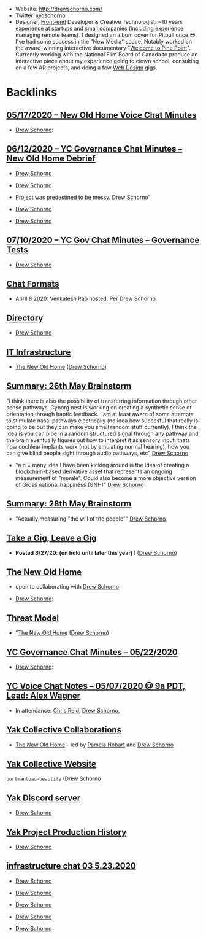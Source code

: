 - Website: http://drewschorno.com/
- Twitter: [@dschorno](https://twitter.com/dschorno)
- Designer, [Front-end](<Front-end.md>) Developer & Creative Technologist: ~10 years experience at startups and small companies (including experience managing remote teams). I designed an album cover for Pitbull once 😎. I've had some success in the "New Media" space: Notably worked on the award-winning interactive documentary "[Welcome to Pine Point](http://pinepoint.nfb.ca/)". Currently working with the National Film Board of Canada to produce an interactive piece about my experience going to clown school, consulting on a few AR projects, and doing a few [Web Design](<Web Design.md>) gigs.

# Backlinks
## [05/17/2020 – New Old Home Voice Chat Minutes](<05/17/2020 – New Old Home Voice Chat Minutes.md>)
- [Drew Schorno](<Drew Schorno.md>):

## [06/12/2020 – YC Governance Chat Minutes – New Old Home Debrief](<06/12/2020 – YC Governance Chat Minutes – New Old Home Debrief.md>)
- [Drew Schorno](<Drew Schorno.md>)

- [Drew Schorno](<Drew Schorno.md>)

- Project was predestined to be messy. [Drew Schorno](<Drew Schorno.md>)'

- [Drew Schorno](<Drew Schorno.md>)

- [Drew Schorno](<Drew Schorno.md>)

## [07/10/2020 – YC Gov Chat Minutes – Governance Tests](<07/10/2020 – YC Gov Chat Minutes – Governance Tests.md>)
- [Drew Schorno](<Drew Schorno.md>)

## [Chat Formats](<Chat Formats.md>)
- April 8 2020: [Venkatesh Rao](<Venkatesh Rao.md>) hosted. Per [Drew Schorno](<Drew Schorno.md>)

## [Directory](<Directory.md>)
- [Drew Schorno](<Drew Schorno.md>)

## [IT Infrastructure](<IT Infrastructure.md>)
- [The New Old Home](https://docs.google.com/presentation/d/1Bgs4e6YIEydMot0VM4lf-onZM2z6Zei3n87f3JHCeSk/edit) ([Drew Schorno](<Drew Schorno.md>))

## [Summary: 26th May Brainstorm](<Summary: 26th May Brainstorm.md>)
"i think there is also the possibility of transferring information through other sense pathways. Cyborg nest is working on creating a synthetic sense of orientation through haptic feedback. I am at least aware of some attempts to stimulate nasal pathways electrically (no idea how succesful that really is going to be but they can make you smell random stuff currently).  I think the idea is you can pipe in a random structured signal through any pathway and the brain eventually figures out how to interpret it as sensory input. thats how cochlear implants work (not by emulating normal hearing), how you can give blind people sight through audio pathways, etc" [Drew Schorno](<Drew Schorno.md>)

- "a n = many idea I have been kicking around is the idea of creating a blockchain-based derivative asset that represents an ongoing measurement of "morale". Could also become a more objective version of Gross national happiness (GNH)" [Drew Schorno](<Drew Schorno.md>)

## [Summary: 28th May Brainstorm](<Summary: 28th May Brainstorm.md>)
- "Actually measuring "the will of the people"" [Drew Schorno](<Drew Schorno.md>)

## [Take a Gig, Leave a Gig](<Take a Gig, Leave a Gig.md>)
- **Posted 3/27/20**: __(on hold until later this year)__ I ([Drew Schorno](<Drew Schorno.md>))

## [The New Old Home](<The New Old Home.md>)
- open to collaborating with [Drew Schorno](<Drew Schorno.md>)

- [Drew Schorno](<Drew Schorno.md>):

## [Threat Model](<Threat Model.md>)
- "[The New Old Home](https://docs.google.com/presentation/d/1Bgs4e6YIEydMot0VM4lf-onZM2z6Zei3n87f3JHCeSk/edit) ([Drew Schorno](<Drew Schorno.md>))

## [YC Governance Chat Minutes – 05/22/2020](<YC Governance Chat Minutes – 05/22/2020.md>)
- [Drew Schorno](<Drew Schorno.md>):

## [YC Voice Chat Notes – 05/07/2020 @ 9a PDT, Lead: Alex Wagner](<YC Voice Chat Notes – 05/07/2020 @ 9a PDT, Lead: Alex Wagner.md>)
- In attendance: [Chris Reid](<Chris Reid.md>), [Drew Schorno](<Drew Schorno.md>),

## [Yak Collective Collaborations](<Yak Collective Collaborations.md>)
- [The New Old Home](<The New Old Home.md>) - led by  [Pamela Hobart](<Pamela Hobart.md>) and [Drew Schorno](<Drew Schorno.md>)

## [Yak Collective Website](<Yak Collective Website.md>)
`portmantoad-beautify` ([Drew Schorno](<Drew Schorno.md>)

## [Yak Discord server](<Yak Discord server.md>)
- [Drew Schorno](<Drew Schorno.md>)

## [Yak Project Production History](<Yak Project Production History.md>)
- [Drew Schorno](<Drew Schorno.md>)

## [infrastructure chat 03 5.23.2020](<infrastructure chat 03 5.23.2020.md>)
- [Drew Schorno](<Drew Schorno.md>)

- [Drew Schorno](<Drew Schorno.md>)

- [Drew Schorno](<Drew Schorno.md>)

- [Drew Schorno](<Drew Schorno.md>)

- [Drew Schorno](<Drew Schorno.md>)

